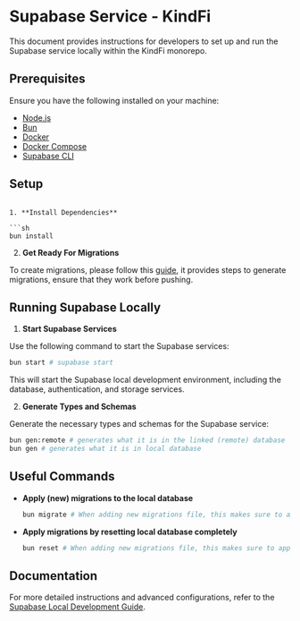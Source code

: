 # Supabase Service - KindFi

This document provides instructions for developers to set up and run the Supabase service locally within the KindFi monorepo.

## Prerequisites

Ensure you have the following installed on your machine:

- [Node.js](https://nodejs.org/)
- [Bun](https://bun.sh/)
- [Docker](https://docs.docker.com/get-docker/)
- [Docker Compose](https://docs.docker.com/compose/install/)
- [Supabase CLI](https://supabase.com/docs/guides/local-development)

## Setup

```

1. **Install Dependencies**

```sh
bun install
```

2. **Get Ready For Migrations**

To create migrations, please follow this [guide](https://supabase.com/docs/guides/local-development/overview#database-migrations), it provides steps to generate migrations, ensure that they work before pushing.

## Running Supabase Locally

1. **Start Supabase Services**

Use the following command to start the Supabase services:

```sh
bun start # supabase start
```

This will start the Supabase local development environment, including the database, authentication, and storage services.

2. **Generate Types and Schemas**

Generate the necessary types and schemas for the Supabase service:

```sh
bun gen:remote # generates what it is in the linked (remote) database
bun gen # generates what it is in local database
```

## Useful Commands

- **Apply (new) migrations to the local database**

  ```sh
  bun migrate # When adding new migrations file, this makes sure to apply them.
  ```

- **Apply migrations by resetting local database completely**

  ```sh
  bun reset # When adding new migrations file, this makes sure to apply them by resetting from the migrations.
  ```

## Documentation

For more detailed instructions and advanced configurations, refer to the [Supabase Local Development Guide](https://supabase.com/docs/guides/local-development).
